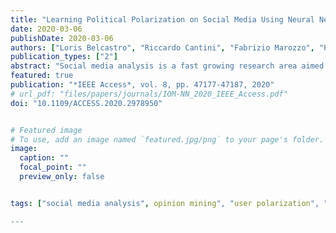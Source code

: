 ```yaml
---
title: "Learning Political Polarization on Social Media Using Neural Networks"
date: 2020-03-06
publishDate: 2020-03-06
authors: ["Loris Belcastro", "Riccardo Cantini", "Fabrizio Marozzo", "Paolo Trunfio", "Domenico Talia"]
publication_types: ["2"]
abstract: "Social media analysis is a fast growing research area aimed at extracting useful information from social media platforms. This paper presents a methodology, called IOM-NN (Iterative Opinion Mining using Neural Networks), for discovering the polarization of social media users during election campaigns characterized by the competition of political factions. The methodology uses an automatic incremental procedure based on feed-forward neural networks for analyzing the posts published by social media users. Starting from a limited set of classification rules, created from a small subset of hashtags that are notoriously in favor of specific factions, the methodology iteratively generates new classification rules. Such rules are then used to determine the polarization of people towards a faction. The methodology has been assessed on two case studies that analyze the polarization of a large number of Twitter users during the 2018 Italian general election and 2016 US presidential election. The achieved results are very close to the real ones and more accurate than the average of the opinion polls, revealing the high accuracy and effectiveness of the proposed approach. Moreover, our approach has been compared to the most relevant techniques used in the literature (sentiment analysis with NLP, adaptive sentiment analysis, emoji- and hashtag- based polarization) by achieving the best accuracy in estimating the polarization of social media users."
featured: true
publication: "*IEEE Access*, vol. 8, pp. 47177-47187, 2020"
# url_pdf: "files/papers/journals/IOM-NN_2020_IEEE_Access.pdf"
doi: "10.1109/ACCESS.2020.2978950"


# Featured image
# To use, add an image named `featured.jpg/png` to your page's folder. 
image:
  caption: ""
  focal_point: ""
  preview_only: false


tags: ["social media analysis", opinion mining", "user polarization", "neural networks", "sentiment analysis","political events"]

---
```

